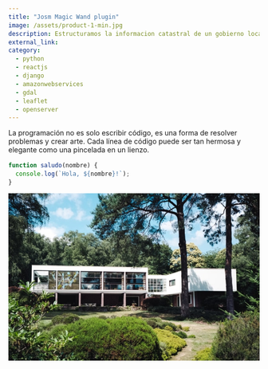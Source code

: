 ```yaml
---
title: "Josm Magic Wand plugin"
image: /assets/product-1-min.jpg
description: Estructuramos la informacion catastral de un gobierno local con una aplicacion geospacial
external_link: 
category: 
  - python
  - reactjs
  - django
  - amazonwebservices
  - gdal
  - leaflet
  - openserver
---
```


La programación no es solo escribir código, es una forma de resolver problemas y crear arte. Cada línea de código puede ser tan hermosa y elegante como una pincelada en un lienzo.

```javascript
function saludo(nombre) {
  console.log(`Hola, ${nombre}!`);
}
```

![image](/public/assets/product-1-min.jpg)
